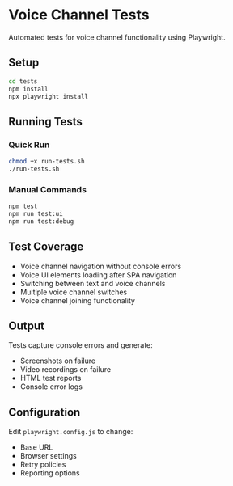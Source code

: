 # Voice Channel Tests

Automated tests for voice channel functionality using Playwright.

## Setup

```bash
cd tests
npm install
npx playwright install
```

## Running Tests

### Quick Run
```bash
chmod +x run-tests.sh
./run-tests.sh
```

### Manual Commands
```bash
npm test
npm run test:ui
npm run test:debug
```

## Test Coverage

- Voice channel navigation without console errors
- Voice UI elements loading after SPA navigation  
- Switching between text and voice channels
- Multiple voice channel switches
- Voice channel joining functionality

## Output

Tests capture console errors and generate:
- Screenshots on failure
- Video recordings on failure
- HTML test reports
- Console error logs

## Configuration

Edit `playwright.config.js` to change:
- Base URL
- Browser settings
- Retry policies
- Reporting options 